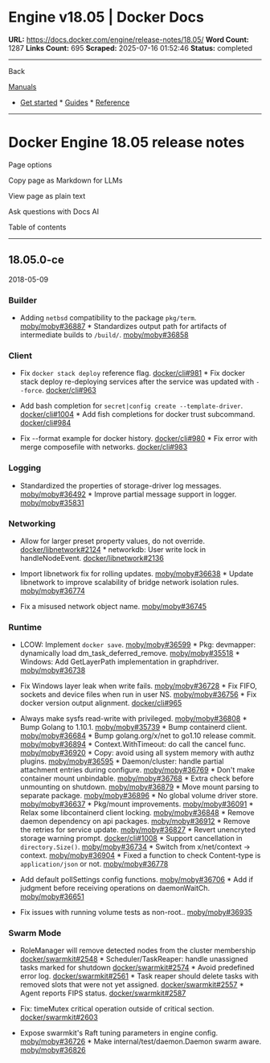 # Engine v18.05 | Docker Docs

**URL:** https://docs.docker.com/engine/release-notes/18.05/
**Word Count:** 1287
**Links Count:** 695
**Scraped:** 2025-07-16 01:52:46
**Status:** completed

---

Back

[Manuals](https://docs.docker.com/manuals/)

  * [Get started](https://docs.docker.com/get-started/)   * [Guides](https://docs.docker.com/guides/)   * [Reference](https://docs.docker.com/reference/)

* * *

# Docker Engine 18.05 release notes

Page options

Copy page as Markdown for LLMs

View page as plain text

Ask questions with Docs AI

Table of contents

* * *

## 18.05.0-ce

2018-05-09

### Builder

  * Adding `netbsd` compatibility to the package `pkg/term`. [moby/moby\#36887](https://github.com/moby/moby/pull/36887)   * Standardizes output path for artifacts of intermediate builds to `/build/`. [moby/moby\#36858](https://github.com/moby/moby/pull/36858)

### Client

  * Fix `docker stack deploy` reference flag. [docker/cli\#981](https://github.com/docker/cli/pull/981)   * Fix docker stack deploy re-deploying services after the service was updated with `--force`. [docker/cli\#963](https://github.com/docker/cli/pull/963)

  * Add bash completion for `secret|config create --template-driver`. [docker/cli\#1004](https://github.com/docker/cli/pull/1004)   * Add fish completions for docker trust subcommand. [docker/cli\#984](https://github.com/docker/cli/pull/984)

  * Fix --format example for docker history. [docker/cli\#980](https://github.com/docker/cli/pull/980)   * Fix error with merge composefile with networks. [docker/cli\#983](https://github.com/docker/cli/pull/983)

### Logging

  * Standardized the properties of storage-driver log messages. [moby/moby\#36492](https://github.com/moby/moby/pull/36492)   * Improve partial message support in logger. [moby/moby\#35831](https://github.com/moby/moby/pull/35831)

### Networking

  * Allow for larger preset property values, do not override. [docker/libnetwork\#2124](https://github.com/docker/libnetwork/pull/2124)   * networkdb: User write lock in handleNodeEvent. [docker/libnetwork\#2136](https://github.com/docker/libnetwork/pull/2136)

  * Import libnetwork fix for rolling updates. [moby/moby\#36638](https://github.com/moby/moby/pull/36638)   * Update libnetwork to improve scalability of bridge network isolation rules. [moby/moby\#36774](https://github.com/moby/moby/pull/36774)

  * Fix a misused network object name. [moby/moby\#36745](https://github.com/moby/moby/pull/36745)

### Runtime

  * LCOW: Implement `docker save`. [moby/moby\#36599](https://github.com/moby/moby/pull/36599)   * Pkg: devmapper: dynamically load dm\_task\_deferred\_remove. [moby/moby\#35518](https://github.com/moby/moby/pull/35518)   * Windows: Add GetLayerPath implementation in graphdriver. [moby/moby\#36738](https://github.com/moby/moby/pull/36738)

  * Fix Windows layer leak when write fails. [moby/moby\#36728](https://github.com/moby/moby/pull/36728)   * Fix FIFO, sockets and device files when run in user NS. [moby/moby\#36756](https://github.com/moby/moby/pull/36756)   * Fix docker version output alignment. [docker/cli\#965](https://github.com/docker/cli/pull/965)

  * Always make sysfs read-write with privileged. [moby/moby\#36808](https://github.com/moby/moby/pull/36808)   * Bump Golang to 1.10.1. [moby/moby\#35739](https://github.com/moby/moby/pull/35739)   * Bump containerd client. [moby/moby\#36684](https://github.com/moby/moby/pull/36684)   * Bump golang.org/x/net to go1.10 release commit. [moby/moby\#36894](https://github.com/moby/moby/pull/36894)   * Context.WithTimeout: do call the cancel func. [moby/moby\#36920](https://github.com/moby/moby/pull/36920)   * Copy: avoid using all system memory with authz plugins. [moby/moby\#36595](https://github.com/moby/moby/pull/36595)   * Daemon/cluster: handle partial attachment entries during configure. [moby/moby\#36769](https://github.com/moby/moby/pull/36769)   * Don't make container mount unbindable. [moby/moby\#36768](https://github.com/moby/moby/pull/36768)   * Extra check before unmounting on shutdown. [moby/moby\#36879](https://github.com/moby/moby/pull/36879)   * Move mount parsing to separate package. [moby/moby\#36896](https://github.com/moby/moby/pull/36896)   * No global volume driver store. [moby/moby\#36637](https://github.com/moby/moby/pull/36637)   * Pkg/mount improvements. [moby/moby\#36091](https://github.com/moby/moby/pull/36091)   * Relax some libcontainerd client locking. [moby/moby\#36848](https://github.com/moby/moby/pull/36848)   * Remove daemon dependency on api packages. [moby/moby\#36912](https://github.com/moby/moby/pull/36912)   * Remove the retries for service update. [moby/moby\#36827](https://github.com/moby/moby/pull/36827)   * Revert unencryted storage warning prompt. [docker/cli\#1008](https://github.com/docker/cli/pull/1008)   * Support cancellation in `directory.Size()`. [moby/moby\#36734](https://github.com/moby/moby/pull/36734)   * Switch from x/net/context -> context. [moby/moby\#36904](https://github.com/moby/moby/pull/36904)   * Fixed a function to check Content-type is `application/json` or not. [moby/moby\#36778](https://github.com/moby/moby/pull/36778)

  * Add default pollSettings config functions. [moby/moby\#36706](https://github.com/moby/moby/pull/36706)   * Add if judgment before receiving operations on daemonWaitCh. [moby/moby\#36651](https://github.com/moby/moby/pull/36651)

  * Fix issues with running volume tests as non-root.. [moby/moby\#36935](https://github.com/moby/moby/pull/36935)

### Swarm Mode

  * RoleManager will remove detected nodes from the cluster membership [docker/swarmkit\#2548](https://github.com/docker/swarmkit/pull/2548)   * Scheduler/TaskReaper: handle unassigned tasks marked for shutdown [docker/swarmkit\#2574](https://github.com/docker/swarmkit/pull/2574)   * Avoid predefined error log. [docker/swarmkit\#2561](https://github.com/docker/swarmkit/pull/2561)   * Task reaper should delete tasks with removed slots that were not yet assigned. [docker/swarmkit\#2557](https://github.com/docker/swarmkit/pull/2557)   * Agent reports FIPS status. [docker/swarmkit\#2587](https://github.com/docker/swarmkit/pull/2587)

  * Fix: timeMutex critical operation outside of critical section. [docker/swarmkit\#2603](https://github.com/docker/swarmkit/pull/2603)

  * Expose swarmkit's Raft tuning parameters in engine config. [moby/moby\#36726](https://github.com/moby/moby/pull/36726)   * Make internal/test/daemon.Daemon swarm aware. [moby/moby\#36826](https://github.com/moby/moby/pull/36826)